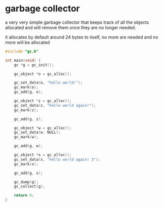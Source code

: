 # garbage collector

a very very simple garbage collector that keeps track of all the objects
allocated and will remove them once they are no longer needed.

it allocates by default around 24 bytes to itself, no more are needed and no
more will be allocated

```c
#include "gc.h"

int main(void) {
    gc *g = gc_init();

    gc_object *o = gc_alloc();

    gc_set_data(o, "hello world!");
    gc_mark(o);
    gc_add(g, o);

    gc_object *z = gc_alloc();
    gc_set_data(z, "hello world again!");
    gc_mark(z);

    gc_add(g, z);

    gc_object *w = gc_alloc();
    gc_set_data(w, NULL);
    gc_mark(w);

    gc_add(g, w);

    gc_object *x = gc_alloc();
    gc_set_data(x, "hello world again! 3");
    gc_mark(x);

    gc_add(g, x);

    gc_dump(g);
    gc_collect(g);

    return 0;
}
```

